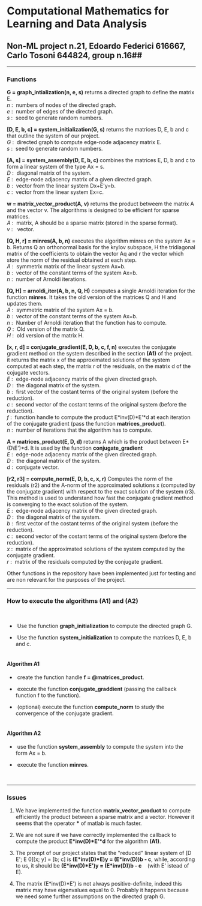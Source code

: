 
# Computational Mathematics for Learning and Data Analysis #

## Non-ML project n.21, Edoardo Federici 616667, Carlo Tosoni 644824, group n.16##

---

### Functions ###

__G = graph_intialization(n, e, s)__ returns a directed graph to define the matrix E.<br/> _n_ :&nbsp; numbers of nodes of the directed graph.<br/>_e_ :&nbsp; number of edges of the directed graph.<br/>_s_ :&nbsp; seed to generate random numbers.

__[D, E, b, c] = system_initialization(G, s)__ returns the matrices D, E, b and c that outline the system of our project.<br/> _G_ :&nbsp; directed graph to compute edge-node adjacency matrix E.<br/> _s_ :&nbsp; seed to generate random numbers.

__[A, s] = system_assembly(D, E, b, c)__ combines the matrices E, D, b and c to form a linear system of the type Ax = s.<br/> _D_ :&nbsp; diagonal matrix of the system.<br/> _E_ :&nbsp; edge-node adjacency matrix of a given directed graph.<br/> _b_ :&nbsp; vector from the linear system Dx+E'y=b.<br/> _c_ :&nbsp; vector from the linear system Ex=c.

__w = matrix_vector_product(A, v)__ returns the product betweem the matrix A and the vector v. The algorithms is designed to be efficient for sparse matrices.<br/> _A_ :&nbsp; matrix, A should be a sparse matrix (stored in the sparse format).<br/> _v_ : &nbsp; vector.

__[Q, H, r] = minres(A, b, n)__ executes the algorithm minres on the system Ax = b. Returns Q an orthonormal basis for the krylov subspace, H the tridiagonal matrix of the coefficients to obtain the vector Aq and r the vector which store the norm of the residual obtained at each step.<br/> _A_ :&nbsp; symmetrix matrix of the linear system Ax=b.<br/> _b_ :&nbsp; vector of the constant terms of the system Ax=b.<br/> _n_ :&nbsp; number of Arnoldi iterations.

__[Q, H] = arnoldi_iter(A, b, n, Q, H)__ computes a single Arnoldi iteration for the function __minres__. It takes the old version of the matrices Q and H and updates them.<br/> _A_ :&nbsp; symmetric matrix of the system Ax = b.<br/> _b_ :&nbsp; vector of the constant terms of the system Ax=b.<br/> _n_ :&nbsp; Number of Arnoldi iteration that the function has to compute.<br/> _Q_ :&nbsp; Old version of the matrix Q.<br/> _H_ :&nbsp; old version of the matrix H.

__[x, r, d] = conjugate_gradient(E, D, b, c, f, n)__ executes the conjugate gradient method on the system described in the section __(A1)__ of the project. it returns the matrix x of the approximated solutions of the system computed at each step, the matrix r of the residuals, on the matrix d of the cojugate vectors.<br/> _E_ :&nbsp; edge-node adjacency matrix of the given directed graph.<br/> _D_ :&nbsp; the diagonal matrix of the system.<br/> _b_ :&nbsp; first vector of the costant terms of the original system (before the reduction).<br/> _c_ :&nbsp; second vector of the costant terms of the original system (before the reduction).<br/> _f_ :&nbsp; function handle to compute the product E\*inv(D)\*E'\*d at each iteration of the conjugate gradient (pass the function __matrices_product__).<br/> _n_ :&nbsp; number of iterations that the algorithm has to compute.

__A = matrices_product(E, D, d)__ returns A which is the product between E\*(D\E')\*d. It is used by the function __conjugate_gradient__<br/> _E_ :&nbsp; edge-node adjacency matrix of the given directed graph.<br/> _D_ :&nbsp; the diagonal matrix of the system.<br/> _d_ :&nbsp; conjugate vector.

__[r2, r3] = compute_norm(E, D, b, c, x, r)__ Computes the norm of the residuals (r2) and the A-norm of the approximated solutions x (computed by the conjugate gradient) with respect to the exact solution of the system (r3). This method is used to understand how fast the conjugate gradient method is converging to the exact solution of the system.<br/> _E_ :&nbsp; edge-node adjacency matrix of the given directed graph.<br/> _D_ :&nbsp; the diagonal matrix of the system.<br/> _b_ :&nbsp; first vector of the costant terms of the original system (before the reduction).<br/> _c_ :&nbsp; second vector of the costant terms of the original system (before the reduction).<br/> _x_ :&nbsp; matrix of the approximated solutions of the system computed by the conjugate gradient.<br/> _r_ :&nbsp; matrix of the residuals computed by the conjugate gradient.

Other functions in the repository have been implemented just for testing and are non relevant for the purposes of the project.

---

### How to execute the algorithms (A1) and (A2) ###

<br/>

- &nbsp;Use the function __graph_initialization__ to compute the directed graph G.

- &nbsp;Use the function __system_initialization__ to compute the matrices D, E, b and c.


#### <br/>Algorithm A1 ####

- &nbsp;create the function handle __f = @matrices_product__.

- &nbsp;execute the function __conjugate_graddient__ (passing the callback function f to the function).

- &nbsp;(optional) execute the function __compute_norm__ to study the convergence of the conjugate gradient.

#### <br/>Algorithm A2 ####

- &nbsp;use the function __system_assembly__ to compute the system into the form Ax = b.

- &nbsp;execute the function __minres__.

<br/>

---

### Issues<br/> ###


1. We have implemented the function __matrix_vector_product__ to compute efficiently the product between a sparse matrix and a vector. However it seems that the operator __\*__ of matlab is much faster.

2. We are not sure if we have correctly implemented the callback to compute the product __E\*inv(D)\*E'\*d__ for the algorithm __(A1)__.

3. The prompt of our project states that the "reduced" linear system of [D E'; E 0][x; y] = [b; c] is __(E\*inv(D)\*E)y = (E\*inv(D))b - c__, while, according to us, it should be __(E\*inv(D)\*E')y = (E\*inv(D))b - c__&nbsp; &nbsp; (with E' istead of E).

4. The matrix (E\*inv(D)\*E') is not always positive-definite, indeed this matrix may have eigenvalues equal to 0. Probably it happens because we need some further assumptions on the directed graph G.
